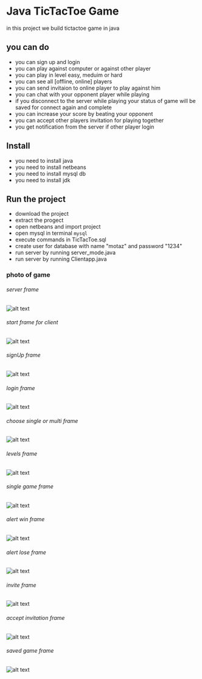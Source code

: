 # Java TicTacToe Game

in this project we build tictactoe game in java 

## you can do 

* you can sign up and login 
* you can play against computer or against other player
* you can play in level easy, meduim or hard
* you can see all [offline, online] players 
* you can send invitaion to online player to play against him
* you can chat with your opponent player while playing
* if you disconnect to the server while playing your status of game will be saved for connect again and complete
* you can increase your score by beating your opponent
* you can accept other players invitation for playing together
* you get notification from the server if other player login

## Install

* you need to install java
* you need to install netbeans
* you need to install mysql db
* you need to install jdk

## Run the project

* download the project 
* extract the progect
* open netbeans and import project
* open mysql in terminal `mysql`
* execute commands in TicTacToe.sql
* create user for database with name "motaz" and password "1234"
* run server by running server_mode.java
* run server by running Clientapp.java

### photo of game

###### server frame
![alt text](https://github.com/Mohamed-awad/tic-tac-toe-java-iti-game/blob/kholaif/imgs/server.png)

###### start frame for client
![alt text](https://github.com/Mohamed-awad/tic-tac-toe-java-iti-game/blob/kholaif/imgs/start_app.png)

###### signUp frame
![alt text](https://github.com/Mohamed-awad/tic-tac-toe-java-iti-game/blob/kholaif/imgs/signUp.png)

###### login frame
![alt text](https://github.com/Mohamed-awad/tic-tac-toe-java-iti-game/blob/kholaif/imgs/login.png)

###### choose single or multi frame
![alt text](https://github.com/Mohamed-awad/tic-tac-toe-java-iti-game/blob/kholaif/imgs/ChooseMode.png)

###### levels frame
![alt text](https://github.com/Mohamed-awad/tic-tac-toe-java-iti-game/blob/kholaif/imgs/levels.png)

###### single game frame
![alt text](https://github.com/Mohamed-awad/tic-tac-toe-java-iti-game/blob/kholaif/imgs/single_game.png)

###### alert win frame
![alt text](https://github.com/Mohamed-awad/tic-tac-toe-java-iti-game/blob/kholaif/imgs/win.png)

###### alert lose frame
![alt text](https://github.com/Mohamed-awad/tic-tac-toe-java-iti-game/blob/kholaif/imgs/lose.png)

###### invite frame
![alt text](https://github.com/Mohamed-awad/tic-tac-toe-java-iti-game/blob/kholaif/imgs/invite.png)

###### accept invitation frame
![alt text](https://github.com/Mohamed-awad/tic-tac-toe-java-iti-game/blob/kholaif/imgs/anvite_success.png)


###### saved game frame
![alt text](https://github.com/Mohamed-awad/tic-tac-toe-java-iti-game/blob/kholaif/imgs/saved_game.png)


